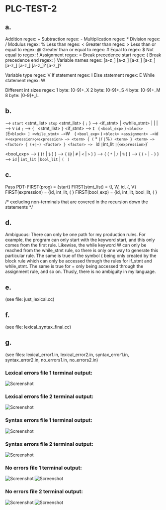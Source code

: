 # PLC-TEST-2

## a.
Addition regex: +
Subtraction regex: -
Multiplication regex: *
Division regex: /
Modulus regex: %
Less than regex: <
Greater than regex: >
Less than or equal to regex: @
Greater than or equal to regex: #
Equal to regex: $
Not equal to regex: ! 
Assignment regex: =
Break precedence start regex: (
Break precedence end regex: )
Variable names regex: [a-z_] [a-z_] [a-z_] [a-z_] [a-z_] [a-z_] [a-z_]? [a-z_]?

Variable type regex: V
If statement regex: I
Else statement regex: E
While statement regex: W


Different int sizes regex:
1 byte: [0-9]+_X
2 byte: [0-9]+_S
4 byte: [0-9]+_M
8 byte: [0-9]+_L

## b.
<prog> —> `start` <stmt_list> `stop`
<stmt_list> { <stmt> `;` }
<stmt> —> <if_stmt> | <while_stmt> | <assignment> | <block> | <declare>
<declare> —> `V` `id` `;`
<block> —> `{ ` <stmt_list> `}`
<if_stmt> —> `I ` ( ` <bool_exp> ` ) ` <block> [ `E` <block> ]
<while_stmt> —> `W`  `( ` <bool_exp> ` ) ` <block>
<assignment> —> `id` `=` <expression> `;`
<expression> —> <term> { ( ` * ` | `/ ` | `%` ) <term> }
<term> —> <factor> { ( `+` | `-` ) <factor> }
<factor> —>  ` id ` | `int_lit ` | `(` <expression> `)`

<bool_exp> —> <brel> { (`!` | `$` ) <brel> }
<brel> —> <bexpr> { (`@` | `#` | `<` | `>` ) <bexpr> }
<bexpr> —> <bterm>  {  ( `*` | `/` | `%` ) <bterm> }
<bterm> —> <bfactor> { ( `+` | `-` ) <bfactor> }
<bfactor> —> `id` | `int_lit` | `bool_lit` | `( ` <bexpr> `) `

## c.
Pass PDT:
FIRST(prog) = {start}
FIRST(stmt_list) = {I, W, id, {, V}
FIRST(expression) = {id, int_lit, ( }
FIRST(bool_exp) = {id, int_lit, bool_lit, ( } 

/* excluding non-terminals that are covered in the recursion down the statements */

## d.
Ambiguous: There can only be one path for my production rules. For example, the program can only start with the keyword start, and this only comes from the first rule. Likewise, the while keyword W can only be reached from the while_stmt rule, so there is only one way to generate this particular rule. The same is true of the symbol { being only created by the block rule which can only be accessed through the rules for if_stmt and while_stmt. The same is true for = only being accessed through the assignment rule, and so on. Thusly, there is no ambiguity in my language.

## e.
(see file: just_lexical.cc)

## f.
(see file: lexical_syntax_final.cc)

## g.
(see files: lexical_error1.in, lexical_error2.in, syntax_error1.in, syntax_error2.in, no_errors1.in, no_errors2.in)

### Lexical errors file 1 terminal output:
![Screenshot](lexical_error1_terminal.png)

### Lexical errors file 2 terminal output:
![Screenshot](lexical_error2_terminal.png)

### Syntax errors file 1 terminal output:
![Screenshot](syntax_errors1_terminal.png)

### Syntax errors file 2 terminal output:
![Screenshot](syntax_errors2_terminal.png)

### No errors file 1 terminal output:
![Screenshot](no_errors1_terminal_top.png)
![Screenshot](no_errors1_terminal_bottom.png)

### No errors file 2 terminal output:
![Screenshot](no_errors2_terminal1.png)
![Screenshot](no_errors2_terminal2.png)


